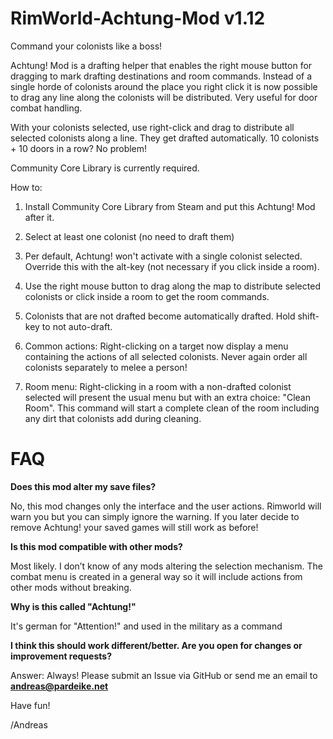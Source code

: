 # RimWorld-Achtung-Mod v1.12
Command your colonists like a boss!

Achtung! Mod is a drafting helper that enables the right mouse button for dragging to mark drafting destinations and room commands. Instead of a single horde of colonists around the place you right click it is now possible to drag any line along the colonists will be distributed. Very useful for door combat handling.

With your colonists selected, use right-click and drag to distribute all selected colonists along a line. They get drafted automatically. 10 colonists + 10 doors in a row? No problem!

Community Core Library is currently required.

How to:

1) Install Community Core Library from Steam and put this Achtung! Mod after it.

2) Select at least one colonist (no need to draft them)

3) Per default, Achtung! won't activate with a single colonist selected. Override this with the alt-key (not necessary if you click inside a room).

4) Use the right mouse button to drag along the map to distribute selected colonists or click inside a room to get the room commands.

5) Colonists that are not drafted become automatically drafted. Hold shift-key to not auto-draft.

6) Common actions: Right-clicking on a target now display a menu containing the actions of all selected colonists. Never again order all colonists separately to melee a person!

7) Room menu: Right-clicking in a room with a non-drafted colonist selected will present the usual menu but with an extra choice: "Clean Room". This command will start a complete clean of the room including any dirt that colonists add during cleaning.

# FAQ

**Does this mod alter my save files?**

No, this mod changes only the interface and the user actions. Rimworld will warn you but you can simply ignore the warning. If you later decide to remove Achtung! your saved games will still work as before!

**Is this mod compatible with other mods?**

Most likely. I don’t know of any mods altering the selection mechanism. The combat menu is created in a general way so it will include actions from other mods without breaking.

**Why is this called "Achtung!"**

It's german for "Attention!" and used in the military as a command

**I think this should work different/better. Are you open for changes or improvement requests?**

Answer: Always! Please submit an Issue via GitHub or send me an email to **andreas@pardeike.net**

Have fun!

/Andreas
